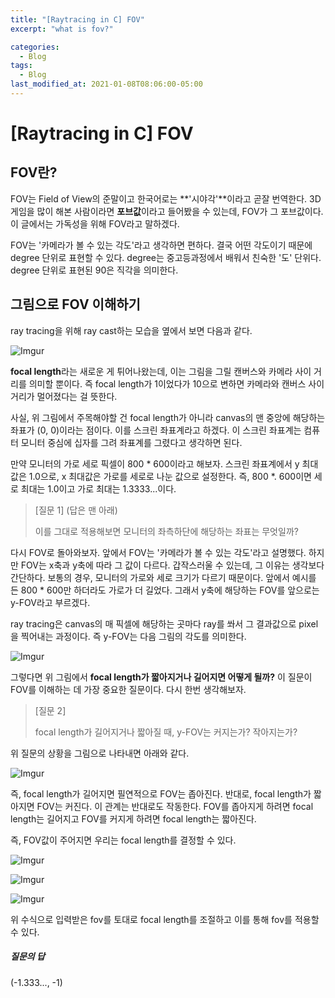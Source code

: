 ```yaml
---
title: "[Raytracing in C] FOV"
excerpt: "what is fov?"

categories:
  - Blog
tags:
  - Blog
last_modified_at: 2021-01-08T08:06:00-05:00
---
```

# [Raytracing in C] FOV

## FOV란?

FOV는 Field of View의 준말이고 한국어로는 **'시야각'**이라고 곧잘 번역한다. 3D 게임을 많이 해본 사람이라면 **포브값**이라고 들어봤을 수 있는데, FOV가 그 포브값이다. 이 글에서는 가독성을 위해 FOV라고 말하겠다.

FOV는 '카메라가 볼 수 있는 각도'라고 생각하면 편하다. 결국 어떤 각도이기 때문에 degree 단위로 표현할 수 있다. degree는 중고등과정에서 배워서 친숙한 '도' 단위다. degree 단위로 표현된 90은 직각을 의미한다.

## 그림으로 FOV 이해하기

ray tracing을 위해 ray cast하는 모습을 옆에서 보면 다음과 같다.

![Imgur](https://i.imgur.com/Egi5782.jpg)

**focal length**라는 새로운 게 튀어나왔는데, 이는 그림을 그릴 캔버스와 카메라 사이 거리를 의미할 뿐이다. 즉 focal length가 1이었다가 10으로 변하면 카메라와 캔버스 사이 거리가 멀어졌다는 걸 뜻한다.

사실, 위 그림에서 주목해야할 건 focal length가 아니라 canvas의 맨 중앙에 해당하는 좌표가 (0, 0)이라는 점이다. 이를 스크린 좌표계라고 하겠다. 이 스크린 좌표계는 컴퓨터 모니터 중심에 십자를 그려 좌표계를 그렸다고 생각하면 된다.

만약 모니터의 가로 세로 픽셀이 800 * 600이라고 해보자. 스크린 좌표계에서 y 최대값은 1.0으로, x 최대값은 가로를 세로로 나눈 값으로 설정한다. 즉, 800 *. 600이면 세로 최대는 1.0이고 가로 최대는 1.3333...이다.



> [질문 1]  (답은 맨 아래)
>
> 이를 그대로 적용해보면 모니터의 좌측하단에 해당하는 좌표는 무엇일까?



다시 FOV로 돌아와보자. 앞에서 FOV는 '카메라가 볼 수 있는 각도'라고 설명했다. 하지만 FOV는 x축과 y축에 따라 그 값이 다르다. 갑작스러울 수 있는데, 그 이유는 생각보다 간단하다. 보통의 경우, 모니터의 가로와 세로 크기가 다르기 때문이다. 앞에서 예시를 든 800 * 600만 하더라도 가로가 더 길었다. 그래서 y축에 해당하는 FOV를 앞으로는 y-FOV라고 부르겠다. 

ray tracing은 canvas의 매 픽셀에 해당하는 곳마다 ray를 쏴서 그 결과값으로 pixel을 찍어내는 과정이다. 즉 y-FOV는 다음 그림의 각도를 의미한다.

![Imgur](https://i.imgur.com/kBeFnmZ.jpg)

그렇다면 위 그림에서 **focal length가 짧아지거나 길어지면 어떻게 될까?** 이 질문이 FOV를 이해하는 데 가장 중요한 질문이다. 다시 한번 생각해보자.



> [질문 2]
>
> focal length가 길어지거나 짧아질 때, y-FOV는 커지는가? 작아지는가?



위 질문의 상황을 그림으로 나타내면 아래와 같다.

![Imgur](https://i.imgur.com/43C6nRz.jpg)

즉, focal length가 길어지면 필연적으로 FOV는 좁아진다. 반대로, focal length가 짧아지면 FOV는 커진다. 이 관계는 반대로도 작동한다. FOV를 좁아지게 하려면 focal length는 길어지고 FOV를 커지게 하려면 focal length는 짧아진다.

즉, FOV값이 주어지면 우리는 focal length를 결정할 수 있다.

![Imgur](https://i.imgur.com/8nvuy70.png)

![Imgur](https://i.imgur.com/RLij9aN.png)

![Imgur](https://i.imgur.com/92XyM8E.png)

위 수식으로 입력받은 fov를 토대로 focal length를 조절하고 이를 통해 fov를 적용할 수 있다.





##### 질문의 답

(-1.333..., -1)
